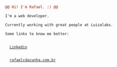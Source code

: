 
```diff
@@ Hi! I'm Rafael. :) @@

I'm a web developer.

Currently working with great people at Luizalabs.

Some links to know me better:
```

<code>
  <a href="https://www.linkedin.com/in/rafael-corradini-da-cunha-91ba0b99/" target="_blank">Linkedin</a> 
  <br>
  <a href="https://rafaelcdacunha.com.br/" target="_blank">rafaelcdacunha.com.br</a>
</code>
